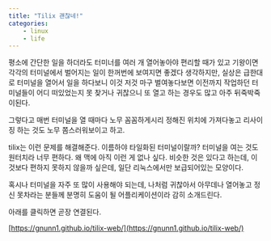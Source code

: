 ```yaml
---
title: "Tilix 괜찮네!"
categories:
    - linux
    - life
---
```


평소에 간단한 일을 하더라도 터미너를 여러 개 열어놓아야 편리할 때가 있고 기왕이면 각각의 터미널에서 벌어지는 일이 한꺼번에 보여지면 좋겠다 생각하지만, 실상은 급한대로 터미널을 열어서 일을 하다보니 이것 저것 마구 벌여놓다보면 이전까지 작업하던 터미널들이 어디 떠있었는지 못 찾거나 귀찮으니 또 열고 하는 경우도 많고 아주 뒤죽박죽이된다.

그렇다고 매번 터미널을 열 때마다 노무 꼼꼼하게시리 정해진 위치에 가져다놓고 리사이징 하는 것도 노무 쫌스러워보이고 하고.

tilix는 이런 문제를 해결해준다. 이름하야 타일화된 터미널이랄까? 터미널을 여는 것도 원터치라 너무 편하다. 왜 맥에 아직 이런 게 없나 싶다. 비슷한 것은 있다고 하는데, 이것보다 편하지 못하지 않을까 싶은데, 일단 리눅스에서만 보급되어있는 모양이다.

혹시나 터미널을 자주 또 많이 사용해야 되는데, 나처럼 귀찮아서 아무데나 열어놓고 정신 못차라는 분들께 분명히 도움이 될 어플리케이션이라 감히 소개드린다.

아래를 클릭하면 곧장 연결된다.

[https://gnunn1.github.io/tilix-web/](https://gnunn1.github.io/tilix-web/)